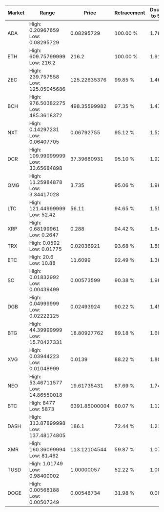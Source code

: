 | Market | Range | Price| Retracement | Doubles to 50% |
| --- | --- | --- | --- | --- |
| ADA | High: 0.20967659<br />Low: 0.08295729 | 0.08295729 | 100.00 % | 1.76 |
| ETH | High: 609.75799999<br />Low: 216.2 | 216.2 | 100.00 % | 1.91 |
| ZEC | High: 239.757558<br />Low: 125.05045686 | 125.22635376 | 99.85 % | 1.46 |
| BCH | High: 976.50382275<br />Low: 485.3618372 | 498.35599982 | 97.35 % | 1.47 |
| NXT | High: 0.14297231<br />Low: 0.06407705 | 0.06792755 | 95.12 % | 1.52 |
| DCR | High: 109.99999999<br />Low: 33.65684898 | 37.39680931 | 95.10 % | 1.92 |
| OMG | High: 11.25984878<br />Low: 3.34417028 | 3.735 | 95.06 % | 1.96 |
| LTC | High: 121.44999999<br />Low: 52.42 | 56.11 | 94.65 % | 1.55 |
| XRP | High: 0.68199961<br />Low: 0.2647 | 0.288 | 94.42 % | 1.64 |
| TRX | High: 0.0592<br />Low: 0.01775 | 0.02036921 | 93.68 % | 1.89 |
| ETC | High: 20.6<br />Low: 10.88 | 11.6099 | 92.49 % | 1.36 |
| SC | High: 0.01832992<br />Low: 0.00439499 | 0.00573599 | 90.38 % | 1.98 |
| DGB | High: 0.04999999<br />Low: 0.02222125 | 0.02493924 | 90.22 % | 1.45 |
| BTG | High: 44.39999999<br />Low: 15.70427331 | 18.80927762 | 89.18 % | 1.60 |
| XVG | High: 0.03944223<br />Low: 0.01048999 | 0.0139 | 88.22 % | 1.80 |
| NEO | High: 53.46711577<br />Low: 14.86550018 | 19.61735431 | 87.69 % | 1.74 |
| BTC | High: 8477<br />Low: 5873 | 6391.85000004 | 80.07 % | 1.12 |
| DASH | High: 313.87899998<br />Low: 137.48174805 | 186.1 | 72.44 % | 1.21 |
| XMR | High: 160.36099994<br />Low: 81.462 | 113.12104544 | 59.87 % | 1.07 |
| TUSD | High: 1.01749<br />Low: 0.98400002 | 1.00000057 | 52.22 % | 1.00 |
| DOGE | High: 0.00568188<br />Low: 0.00507349 | 0.00548734 | 31.98 % | 0.00 |
